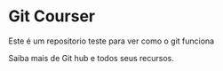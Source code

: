 # Git Courser

Este é um repositorio teste para ver como o git funciona

Saiba mais de Git hub e todos seus recursos. 
